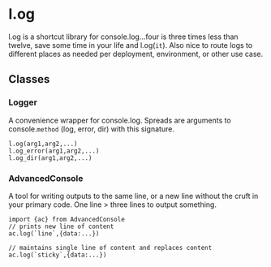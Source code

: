 # l.og
l.og is a shortcut library for console.log...four is three times less than twelve, save some time in your life and l.og(`it`). Also nice to route logs to different places as needed per deployment, environment, or other use case.

## Classes
### Logger
A convenience wrapper for console.log. Spreads are arguments to console.`method` (log, error, dir) with this signature. 
```
l.og(arg1,arg2,...)
l.og_error(arg1,arg2,...)
l.og_dir(arg1,arg2,...)
```

### AdvancedConsole
A tool for writing outputs to the same line, or a new line without the cruft in your primary code. One line > three lines to output something. 
```
import {ac} from AdvancedConsole
// prints new line of content
ac.log(`line`,{data:...})

// maintains single line of content and replaces content 
ac.log(`sticky`,{data:...})
```
